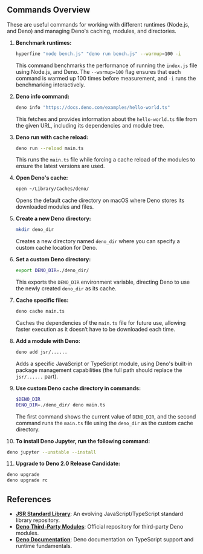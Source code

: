 ## Commands Overview

These are useful commands for working with different runtimes (Node.js, and Deno) and managing Deno's caching, modules, and directories.

1. **Benchmark runtimes:**

   ```bash
   hyperfine "node bench.js" "deno run bench.js" --warmup=100 -i
   ```

   This command benchmarks the performance of running the `index.js` file using Node.js, and Deno. The `--warmup=100` flag ensures that each command is warmed up 100 times before measurement, and `-i` runs the benchmarking interactively.

2. **Deno info command:**

   ```bash
   deno info "https://docs.deno.com/examples/hello-world.ts"
   ```

   This fetches and provides information about the `hello-world.ts` file from the given URL, including its dependencies and module tree.

3. **Deno run with cache reload:**

   ```bash
   deno run --reload main.ts
   ```

   This runs the `main.ts` file while forcing a cache reload of the modules to ensure the latest versions are used.

4. **Open Deno's cache:**

   ```bash
   open ~/Library/Caches/deno/
   ```

   Opens the default cache directory on macOS where Deno stores its downloaded modules and files.

5. **Create a new Deno directory:**

   ```bash
   mkdir deno_dir
   ```

   Creates a new directory named `deno_dir` where you can specify a custom cache location for Deno.

6. **Set a custom Deno directory:**

   ```bash
   export DENO_DIR=./deno_dir/
   ```

   This exports the `DENO_DIR` environment variable, directing Deno to use the newly created `deno_dir` as its cache.

7. **Cache specific files:**

   ```bash
   deno cache main.ts
   ```

   Caches the dependencies of the `main.ts` file for future use, allowing faster execution as it doesn’t have to be downloaded each time.

8. **Add a module with Deno:**

   ```bash
   deno add jsr/......
   ```

   Adds a specific JavaScript or TypeScript module, using Deno's built-in package management capabilities (the full path should replace the `jsr/......` part).

9. **Use custom Deno cache directory in commands:**

   ```bash
   $DENO_DIR
   DENO_DIR=./deno_dir/ deno main.ts
   ```

   The first command shows the current value of `DENO_DIR`, and the second command runs the `main.ts` file using the `deno_dir` as the custom cache directory.

10. **To install Deno Jupyter, run the following command:**

```bash
deno jupyter --unstable --install
```

11. **Upgrade to Deno 2.0 Release Candidate:**

```bash
deno upgrade
deno upgrade rc
```

## References

- **[JSR Standard Library](https://jsr.io/@std)**: An evolving JavaScript/TypeScript standard library repository.
- **[Deno Third-Party Modules](https://deno.land/x)**: Official repository for third-party Deno modules.
- **[Deno Documentation](https://docs.deno.com/runtime/fundamentals/typescript/)**: Deno documentation on TypeScript support and runtime fundamentals.
